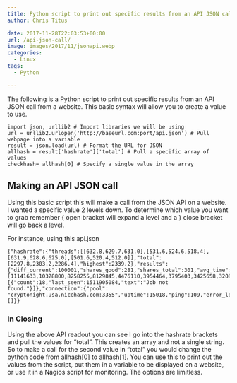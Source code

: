 ```yaml
---
title: Python script to print out specific results from an API JSON call
author: Chris Titus

date: 2017-11-28T22:03:53+00:00
url: /api-json-call/
image: images/2017/11/jsonapi.webp
categories:
  - Linux
tags:
  - Python

---
```

The following is a Python script to print out specific results from an API JSON call from a website. This basic syntax will allow you to create a value to use.<!--more-->

```
import json, urllib2 # Import libraries we will be using
url = urllib2.urlopen('http://baseurl.com:port/api.json') # Pull webpage into a variable
result = json.load(url) # Format the URL for JSON
allhash = result['hashrate']['total'] # Pull a specific array of values
checkhash= allhash[0] # Specify a single value in the array
```
## Making an API JSON call

Using this basic script this will make a call from the JSON API on a website. I wanted a specific value 2 levels down. To determine which value you want to grab remember { open bracket will expand a level and a } close bracket will go back a level.

For instance, using this api.json
  
```
{"hashrate":{"threads":[[632.8,629.7,631.0],[531.6,524.6,518.4],[631.9,628.6,625.0],[501.6,520.4,512.0]],"total":[2297.8,2303.2,2286.4],"highest":2339.2},"results":{"diff_current":100001,"shares_good":281,"shares_total":301,"avg_time":49.9,"hashes_total":32000515,"best":[11141633,10328800,8258255,8129845,4476110,3954464,3795403,3425658,3208501,3130523],"error_log":[{"count":18,"last_seen":1511905084,"text":"Job not found."}]},"connection":{"pool": "cryptonight.usa.nicehash.com:3355","uptime":15018,"ping":109,"error_log":[]}}
```

### In Closing

Using the above API readout you can see I go into the hashrate brackets and pull the values for &#8220;total&#8221;. This creates an array and not a single string. So to make a call for the second value in &#8220;total&#8221; you would change the python code from allhash[0] to allhash[1]. You can use this to print out the values from the script, put them in a variable to be displayed on a website, or use it in a Nagios script for monitoring. The options are limitless.

